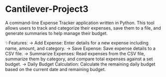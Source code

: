 # Cantilever-Project3

A command-line Expense Tracker application written in Python. This tool allows users to track and categorize their expenses, save them to a file, and generate summaries to help manage their budget.

✨Features:
-> Add Expense: Enter details for a new expense including name, amount, and category.
-> Save Expense: Save expense details to a CSV file.
-> Summarize Expenses: Read expenses from the CSV file, summarize them by category, and compare total expenses against a set budget.
-> Daily Budget Calculation: Calculate the remaining daily budget based on the current date and remaining budget.
